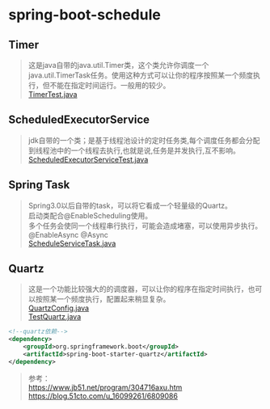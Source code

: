 # spring-boot-schedule

## Timer

> 这是java自带的java.util.Timer类，这个类允许你调度一个java.util.TimerTask任务。使用这种方式可以让你的程序按照某一个频度执行，但不能在指定时间运行。一般用的较少。  
> [TimerTest.java](src%2Fmain%2Fjava%2Fcom%2Fexample%2Fspringbootschedule%2Ftimer%2FTimerTest.java)

## ScheduledExecutorService

> jdk自带的一个类；是基于线程池设计的定时任务类,每个调度任务都会分配到线程池中的一个线程去执行,也就是说,任务是并发执行,互不影响。  
> [ScheduledExecutorServiceTest.java](src%2Fmain%2Fjava%2Fcom%2Fexample%2Fspringbootschedule%2FscheduledExecutorService%2FScheduledExecutorServiceTest.java)

## Spring Task

> Spring3.0以后自带的task，可以将它看成一个轻量级的Quartz。  
> 启动类配合@EnableScheduling使用。  
> 多个任务会使同一个线程串行执行，可能会造成堵塞，可以使用异步执行。@EnableAsync @Async  
> [ScheduleServiceTask.java](src%2Fmain%2Fjava%2Fcom%2Fexample%2Fspringbootschedule%2Fconfig%2Fschedule%2FScheduleServiceTask.java)


## Quartz

> 这是一个功能比较强大的的调度器，可以让你的程序在指定时间执行，也可以按照某一个频度执行，配置起来稍显复杂。  
> [QuartzConfig.java](src%2Fmain%2Fjava%2Fcom%2Fexample%2Fspringbootschedule%2Fquartz%2Fconfig%2FQuartzConfig.java)  
> [TestQuartz.java](src%2Fmain%2Fjava%2Fcom%2Fexample%2Fspringbootschedule%2Fquartz%2Fjob%2FTestQuartz.java)

````xml
<!--quartz依赖-->
<dependency>
    <groupId>org.springframework.boot</groupId>
    <artifactId>spring-boot-starter-quartz</artifactId>
</dependency>
````



> 参考：  
> <https://www.jb51.net/program/304716axu.htm>
> <https://blog.51cto.com/u_16099261/6809086>




